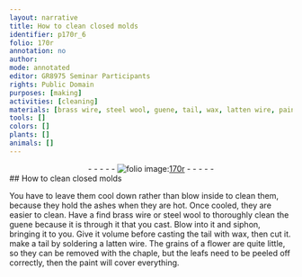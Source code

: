 ```yaml
---
layout: narrative
title: How to clean closed molds
identifier: p170r_6
folio: 170r
annotation: no
author:
mode: annotated
editor: GR8975 Seminar Participants
rights: Public Domain
purposes: [making]
activities: [cleaning]
materials: [brass wire, steel wool, guene, tail, wax, latten wire, paint]
tools: []
colors: []
plants: []
animals: []
---
```


 <div class="folio" align="center">- - - - - <a href="http://gallica.bnf.fr/ark:/12148/btv1b10500001g/f345.image" target="_blank"><img src="https://cu-mkp.github.io/GR8975-edition/assets/photo-icon.png" alt="folio image: " style="display:inline-block; margin-bottom:-3px;"/>170r</a> - - - - - </div> <span class="activity"></span> 
## How to clean closed molds

 
You have to leave them cool down rather than blow inside to clean them, because they hold the ashes when they are hot. Once cooled, they are easier to clean. Have a find <span class="material">brass wire</span> or <span class="material">steel wool</span> to thoroughly clean the <span class="material">guene</span> because it is through it that you cast. Blow into it and siphon, bringing it to you. Give it volume before casting the <span class="material">tail</span> with <span class="material">wax</span>, then cut it.
 <span class="figure"></span> <span class="figure"></span> 
make a tail by soldering a <span class="material">latten wire</span>. The grains of a flower are quite little, so they can be removed with the chaple, but the leafs need to be peeled off correctly, then the <span class="material">paint</span> will cover everything.
 